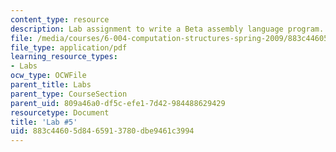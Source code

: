 ```yaml
---
content_type: resource
description: Lab assignment to write a Beta assembly language program.
file: /media/courses/6-004-computation-structures-spring-2009/883c44605d8465913780dbe9461c3994_MIT6_004s09_lab05.pdf
file_type: application/pdf
learning_resource_types:
- Labs
ocw_type: OCWFile
parent_title: Labs
parent_type: CourseSection
parent_uid: 809a46a0-df5c-efe1-7d42-984488629429
resourcetype: Document
title: 'Lab #5'
uid: 883c4460-5d84-6591-3780-dbe9461c3994
---
```

